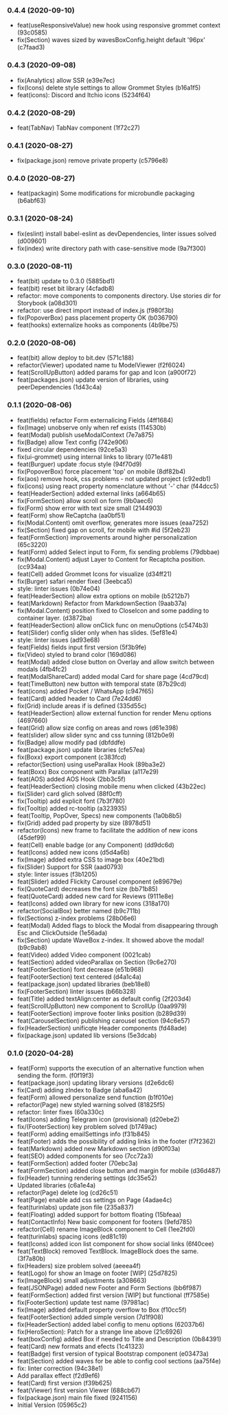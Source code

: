 ### 0.4.4 (2020-09-10)
- feat(useResponsiveValue) new hook using responsive grommet context (93c0585)
- fix(Section) waves sized by wavesBoxConfig.height default '96px' (c7faad3)

### 0.4.3 (2020-09-08)
- fix(Analytics) allow SSR (e39e7ec)
- fix(Icons) delete style settings to allow Grommet Styles (b16a1f5)
- feat(icons): Discord and Itchio icons (5234f64)

### 0.4.2 (2020-08-29)
- feat(TabNav) TabNav component (1f72c27)

### 0.4.1 (2020-08-27)
- fix(package.json) remove private property (c5796e8)

### 0.4.0 (2020-08-27)
- feat(packagin) Some modifications for microbundle packaging (b6abf63)

### 0.3.1 (2020-08-24)
- fix(eslint) install babel-eslint as devDependencies, linter issues solved (d009601)
- fix(index) write directory path with case-sensitive mode (9a7f300)

### 0.3.0 (2020-08-11)
- feat(bit) update to 0.3.0 (5885bd1)
- feat(bit) reset bit library (4cfadb8)
- refactor: move components to components directory. Use stories dir for Storybook (a08d301)
- refactor: use direct import instead of index.js (f980f3b)
- fix(PopoverBox) pass placement property OK (b036790)
- feat(hooks) externalize hooks as components (4b9be75)

### 0.2.0 (2020-08-06)
- feat(bit) allow deploy to bit.dev (571c188)
- refactor(Viewer) upodated name tu ModelViewer (f2f6024)
- feat(ScrollUpButton) added params for gap and Icon (a900f72)
- feat(packages.json) update version of libraries, using peerDependencies (1d43c4a)

### 0.1.1 (2020-08-06)
- feat(fields) refactor Form externalicing Fields (4ff1684)
- fix(Image) unobserve only when ref exists (114530b)
- feat(Modal) publish useModalContext (7e7a875)
- fix(Badge) allow Text config (742e906)
- fixed circular dependencies (92ce5a3)
- fix(ui-grommet) using internal links to library (071e481)
- feat(Burguer) update :focus style (94f70d9)
- fix(PopoverBox) force placement 'top' on mobile (8df82b4)
- fix(aos) remove hook, css problems - not updated project (c92edb1)
- fix(icons) using react property nomenclature without '-' char (f44dcc5)
- feat(HeaderSection) added external links (a664b65)
- fix(FormSection) allow scroll on form (9b0aec6)
- fix(Form) show error with text size small (2144903)
- feat(Form) show ReCaptcha (aa0bf51)
- fix(Modal.Content) omit overflow, generates more issues (eaa7252)
- fix(Section) fixed gap on scroll, for mobile with #id (5f2eb23)
- feat(FormSection) improvements around higher personalization (65c3220)
- feat(Form) added Select input to Form, fix sending problems (79dbbae)
- fix(Modal.Content) adjust Layer to Content for Recaptcha position. (cc934aa)
- feat(Cell) added Grommet Icons for visualize (d34ff21)
- fix(Burger) safari render fixed (3eebca5)
- style: linter issues (0b74e04)
- feat(HeaderSection) allow extra options on mobile (b5212b7)
- feat(Markdown) Refactor from MarkdownSection (9aab37a)
- fix(Modal.Content) position fixed to CloseIcon and some padding to container layer. (d3872ba)
- feat(HeaderSection) allow onClick func on menuOptions (c5474b3)
- feat(Slider) config slider only when has slides. (5ef81e4)
- style: linter issues (ad93e68)
- feat(Fields) fields input first version (5f3b9fe)
- fix(Video) styled to brand color (169d086)
- feat(Modal) added close button on Overlay and allow switch between modals (4fb4fc2)
- feat(ModalShareCard) added modal Card for share page (4cd79cd)
- feat(TimeButton) new button  with temporal state (87b29cd)
- feat(icons) added Pocket / WhatsApp (c947f65)
- feat(Card) added header to Card (7e24dd6)
- fix(Grid) include areas if is defined (335d55c)
- feat(HeaderSection) allow external function for render Menu options (4697660)
- feat(Grid) allow size config on areas and rows (d61e398)
- feat(slider) allow slider sync and css tunning (812b0e9)
- fix(Badge) allow modify pad (dbfddfe)
- feat(package.json) update libraries (cfe57ea)
- fix(Boxx) export component (c383fcd)
- refactor(Section) using useParallax Hook (89ba3e2)
- feat(Boxx) Box component with Parallax (a117e29)
- feat(AOS) added AOS Hook (2bb3c5f)
- feat(HeaderSection) closing mobile menu when clicked (43b22ec)
- fix(Slider) card glich solved (88f0cff)
- fix(Tooltip) add explicit font (7b3f780)
- fix(Tooltip) added rc-tooltip (a323935)
- feat(Tooltip, PopOver, Specs) new components (1a0b8b5)
- fix(Grid) added pad property by size (8978d51)
- refactor(Icons) new frame to facilitate the addition of new icons (45def99)
- feat(Cell) enable badge (or any Component) (dd9dc6d)
- feat(Icons) added new icons (d5d4a6b)
- fix(Image) added extra CSS to image box (40e21bd)
- fix(Slider) Support for SSR (aad0793)
- style: linter issues (f3b1205)
- feat(Slider) added Flickity Carousel component (e89679e)
- fix(QuoteCard) decreases the font size (bb71b85)
- feat(QuoteCard) added new card for Reviews (9111e8e)
- feat(Icons) added own library for new icons (318a170)
- refactor(SocialBox) better named (b9c711b)
- fix(Sections) z-index problems (28b06e6)
- feat(Modal) Added flags to block the Modal from disappearing through Esc and ClickOutside (1e56ada)
- fix(Section) update WaveBox z-index. It showed above the modal! (b9c9ab8)
- feat(Video) added Video component (0021cab)
- feat(Section) added videoParallax on Section (9c6e270)
- feat(FooterSection) font decrease (e51b968)
- feat(FooterSection) text centered (d4a1c4a)
- feat(package.json) updated libraries (beb18e8)
- fix(FooterSection) linter issues (b66b328)
- feat(Title) added textAlign:center as default config (2f203d4)
- feat(ScrollUpButton) new component to ScrollUp (0aa9979)
- feat(FooterSection) improve footer links position (b289d39)
- feat(CarouselSection) publishing carousel section (94c6e57)
- fix(HeaderSection) unificqte Header components (fd48ade)
- fix(package.json) updated lib versions (5e3dcab)

### 0.1.0 (2020-04-28)
- feat(Form) supports the execution of an alternative function when sending the form. (f0f19f3)
- feat(package.json) updating library versions (d2e6dc6)
- fix(Card) adding zIndex to Badge (aba6a42)
- feat(Form) allowed personalize send function (b1f010e)
- refactor(Page) new styled warning solved (81825f5)
- refactor:  linter fixes (60a330c)
- feat(Icons) adding Telegram icon (provisional) (d20ebe2)
- fix/(FooterSection) key problem solved (b1749ac)
- feat(Form) adding emailSettings info (f31b845)
- feat(Footer) adds the possibility of adding links in the footer (f7f2362)
- feat(Markdown) added new Markdown section (d90f03a)
- feat(SEO) added components for seo (7cc72a3)
- feat(FormSection) added footer (70ebc3a)
- feat(FormSection) added close button and margin for mobile (d36d487)
- fix(Header) tunning rendering settings (dc35e52)
- Updated libraries (c6a1e4a)
- refactor(Page) delete log (cd26c51)
- feat(Page) enable add css settings on Page (4adae4c)
- feat(turinlabs) update json file (235a837)
- feat(Floating) added support for bottom floating (15bfeaa)
- feat(ContactInfo) New basic component for footers (9efd785)
- refactor(Cell) rename ImageBlock component to Cell (1ee2fd0)
- feat(turinlabs) spacing icons (ed81c19)
- feat(Icons) added icon list component for show social links (6f40cee)
- feat(TextBlock) removed TextBlock. ImageBlock does the same. (3f7a80b)
- fix(Headers) size problem solved (aeeea4f)
- feat(Logo) for show an Image on footer [WIP] (25d7825)
- fix(ImageBlock) small adjustments (a308663)
- feat(JSONPage) added new Footer and Form Sections (bb6f987)
- feat(FormSection) added first version [WIP] but functional (ff7585e)
- fix(FooterSection) update test name (97981ac)
- fix(Image) added default property overflow to Box (f10cc5f)
- feat(FooterSection) added simple version (7d1f908)
- fix(HeaderSection) added label config to menu options (62037b6)
- fix(HeroSection): Patch for a strange line above (21c6926)
- feat(boxConfig) added Box if needed to Title and Description (0b84391)
- feat(Card) new formats and efects (1c41323)
- feat(Badge) first version of typical Bootstrap component (e03473a)
- feat(Section) added waves for be able to config cool sections (aa75f4e)
- fix: linter correction (94c38e1)
- Add parallax effect (f2d9ef6)
- feat(Card) first version (f39b625)
- feat(Viewer) first version Viewer (688cb67)
- fix(package.json) main file fixed (9241156)
- Initial Version (05965c2)
